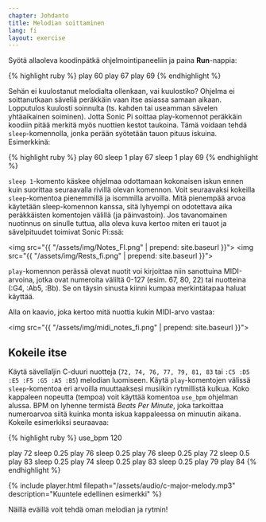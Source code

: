 ```yaml
---
chapter: Johdanto
title: Melodian soittaminen
lang: fi
layout: exercise
---
```


Syötä allaoleva koodinpätkä ohjelmointipaneeliin ja paina **Run**-nappia:

{% highlight ruby %}
play 60
play 67
play 69
{% endhighlight %}

Sehän ei kuulostanut melodialta ollenkaan, vai kuulostiko? Ohjelma ei soittanutkaan säveliä peräkkäin vaan itse asiassa samaan aikaan. Lopputulos kuulosti soinnulta (ts. kahden tai useamman sävelen yhtäaikainen soiminen). Jotta Sonic Pi soittaa play-komennot peräkkäin koodiin pitää merkitä myös nuottien kestot taukoina. Tämä voidaan tehdä `sleep`-komennolla, jonka perään syötetään tauon pituus iskuina. Esimerkkinä:

{% highlight ruby %}
play 60
sleep 1
play 67
sleep 1
play 69
{% endhighlight %}

`sleep 1`-komento käskee ohjelmaa odottamaan kokonaisen iskun ennen kuin suorittaa seuraavalla rivillä olevan komennon. Voit seuraavaksi kokeilla `sleep`-komentoa pienemmillä ja isommilla arvoilla. Mitä pienempää arvoa käytetään sleep-komennon kanssa, sitä lyhyempi on odotettava aika peräkkäisten komentojen välillä (ja päinvastoin). Jos tavanomainen nuotinnus on sinulle tuttua, alla oleva kuva kertoo miten eri tauot ja sävelpituudet toimivat Sonic Pi:ssä:  

<img src="{{ "/assets/img/Notes_FI.png" | prepend: site.baseurl }}"> 
<img src="{{ "/assets/img/Rests_fi.png" | prepend: site.baseurl }}">

`play`-komennon perässä olevat nuotit voi kirjoittaa niin sanottuina MIDI-arvoina, jotka ovat numeroita väliltä 0-127 (esim. 67, 80, 22) tai nuotteina (:G4, :Ab5, :Bb). Se on täysin sinusta kiinni kumpaa merkintätapaa haluat käyttää. 

Alla on kaavio, joka kertoo mitä nuottia kukin MIDI-arvo vastaa: 

<img src="{{ "/assets/img/midi_notes_fi.png" | prepend: site.baseurl }}">

## Kokeile itse

Käytä sävellaljin C-duuri nuotteja (`72, 74, 76, 77, 79, 81, 83` tai `:C5 :D5 :E5 :F5 :G5 :A5 :B5`) melodian luomiseen. Käytä `play`-komentojen välissä `sleep`-komentoa eri arvoilla muuttaaksesi musiikin rytmillistä kulkua. Koko kappaleen nopeutta (tempoa) voit käyttää komentoa `use_bpm` ohjelman alussa. BPM on lyhenne termistä *Beats Per Minute*, joka tarkoittaa numeroarvoa siitä kuinka monta iskua kappaleessa on minuutin aikana. Kokeile esimerkiksi seuraavaa: 

{% highlight ruby %}
use_bpm 120

play 72
sleep 0.25
play 76
sleep 0.25
play 76
sleep 0.25
play 72
sleep 0.5
play 83
sleep 0.25
play 74
sleep 0.25
play 83
sleep 0.25
play 79
play 84
{% endhighlight %}

{% include player.html filepath="/assets/audio/c-major-melody.mp3" description="Kuuntele edellinen esimerkki" %}

Näillä eväillä voit tehdä oman melodian ja rytmin!